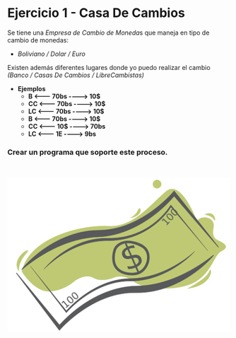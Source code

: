 # Ejercicio 1 - Casa De Cambios

Se tiene una *Empresa de Cambio de Moneda*s que maneja en tipo de cambio de monedas:</br>

- *Boliviano / Dolar / Euro*</br>

Existen además diferentes lugares donde yo puedo realizar el cambio *(Banco / Casas De Cambios / LibreCambistas)*</br>

- **Ejemplos**
  - **B  <--- 70bs ----> 10$**
  - **CC <--- 70bs ----> 10$**
  - **LC <--- 70bs ----> 10$**
  - **B  <--- 70bs ----> 10$**
  - **CC <--- 10$ ----> 70bs**
  - **LC <--- 1E ----> 9bs**

### Crear un programa que soporte este proceso.</br>

 </br>
 <p align="center">
    <img src="https://github.com/AleS900/prueba/blob/master/assets/casa-de-cambio-3.png" />
 </p>

